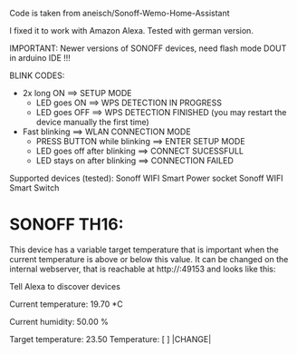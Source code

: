 Code is taken from aneisch/Sonoff-Wemo-Home-Assistant

I fixed it to work with Amazon Alexa.
Tested with german version.

IMPORTANT: Newer versions of SONOFF devices, need flash mode DOUT in arduino IDE !!!

BLINK CODES:
* 2x long ON ==> SETUP MODE
   - LED goes ON ==> WPS DETECTION IN PROGRESS
   - LED goes OFF ==> WPS DETECTION FINISHED (you may restart the device manually the first time)
* Fast blinking ==> WLAN CONNECTION MODE
   - PRESS BUTTON while blinking ==> ENTER SETUP MODE
   - LED goes off after blinking ==> CONNECT SUCESSFULL
   - LED stays on after blinking ==> CONNECTION FAILED

Supported devices (tested):
Sonoff WIFI Smart Power socket
Sonoff WIFI Smart Switch

SONOFF TH16:
============

This device has a variable target temperature that is important when the current temperature is above or below this value. It can be changed on the internal webserver, that is reachable at http://<IP>:49153 and looks like this:
   
Tell Alexa to discover devices

Current temperature: 19.70 *C

Current humidity: 50.00 %

Target temperature: 23.50
Temperature: [            ] |CHANGE|
